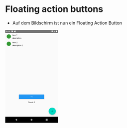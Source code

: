 # Floating action buttons
- Auf dem Bildschirm ist nun ein Floating Action Button
<img src="./screenshots/Screenshot_1632859141.png" height="300" margin="20" alt="screenshot">
